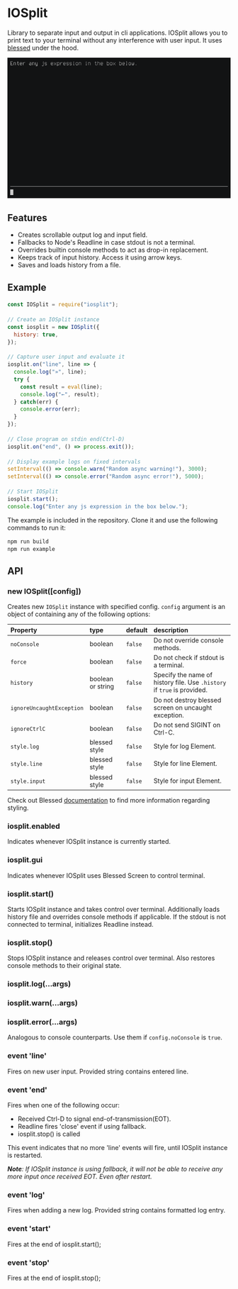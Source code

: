 # IOSplit

Library to separate input and output in cli applications. IOSplit allows you to
print text to your terminal without any interference with user input. It uses
[blessed](https://www.npmjs.com/package/blessed) under the hood.

![iosplit](https://raw.githubusercontent.com/funmaker/iosplit/master/preview.gif)

## Features

- Creates scrollable output log and input field.
- Fallbacks to Node's Readline in case stdout is not a terminal.
- Overrides builtin console methods to act as drop-in replacement.
- Keeps track of input history. Access it using arrow keys.
- Saves and loads history from a file.

## Example

``` js
const IOSplit = require("iosplit");

// Create an IOSplit instance
const iosplit = new IOSplit({
  history: true,
});

// Capture user input and evaluate it
iosplit.on("line", line => {
  console.log("»", line);
  try {
    const result = eval(line);
    console.log("←", result);
  } catch(err) {
    console.error(err);
  }
});

// Close program on stdin end(Ctrl-D)
iosplit.on("end", () => process.exit());

// Display example logs on fixed intervals
setInterval(() => console.warn("Random async warning!"), 3000);
setInterval(() => console.error("Random async error!"), 5000);

// Start IOSplit
iosplit.start();
console.log("Enter any js expression in the box below.");
```

The example is included in the repository. Clone it and use the following
commands to run it:

``` bash
npm run build
npm run example
```

## API

### new IOSplit([config])

Creates new `IOSplit` instance with specified config. `config` argument is an
object of containing any of the following options:

| Property                  | type              | default | description                                                             |
|:--------------------------|:------------------|:--------|:------------------------------------------------------------------------|
| `noConsole`               | boolean           | `false` | Do not override console methods.                                        |
| `force`                   | boolean           | `false` | Do not check if stdout is a terminal.                                   |
| `history`                 | boolean or string | `false` | Specify the name of history file. Use `.history` if `true` is provided. |
| `ignoreUncaughtException` | boolean           | `false` | Do not destroy blessed screen on uncaught exception.                    |
| `ignoreCtrlC`             | boolean           | `false` | Do not send SIGINT on Ctrl-C.                                           |
| `style.log`               | blessed style     | `false` | Style for log Element.                                                  |
| `style.line`              | blessed style     | `false` | Style for line Element.                                                 |
| `style.input`             | blessed style     | `false` | Style for input Element.                                                |

Check out Blessed [documentation](https://github.com/chjj/blessed/blob/master/README.md#options-2)
to find more information regarding styling.

### iosplit.enabled

Indicates whenever IOSplit instance is currently started.

### iosplit.gui

Indicates whenever IOSplit uses Blessed Screen to control terminal.

### iosplit.start()

Starts IOSplit instance and takes control over terminal. Additionally loads 
history file and overrides console methods if applicable. If the stdout is not
connected to terminal, initializes Readline instead.

### iosplit.stop()

Stops IOSplit instance and releases control over terminal. Also restores
console methods to their original state.

### iosplit.log(...args)
### iosplit.warn(...args)
### iosplit.error(...args)

Analogous to console counterparts. Use them if `config.noConsole` is `true`.

### event 'line'

Fires on new user input. Provided string contains entered line.

### event 'end'

Fires when one of the following occur:
- Received Ctrl-D to signal end-of-transmission(EOT).
- Readline fires 'close' event if using fallback.
- iosplit.stop() is called

This event indicates that no more 'line' events will fire, until IOSplit
instance is restarted.

***Note**: If IOSplit instance is using fallback, it will not be able to
receive any more input once received EOT. Even after restart.*

### event 'log'

Fires when adding a new log. Provided string contains formatted log entry.

### event 'start'

Fires at the end of iosplit.start();

### event 'stop'

Fires at the end of iosplit.stop();
